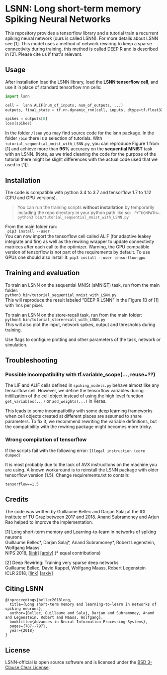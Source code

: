 # LSNN: Long short-term memory Spiking Neural Networks

This repository provides a tensorflow library and a tutorial train a recurrent spiking neural network (ours is called LSNN).
For more details about LSNN see [1]. This model uses a method of network rewiring to keep a sparse connectivity during training, this method is called DEEP R and is described in [2]. Please cite us if that's relevant.

## Usage
After installation load the LSNN library, load the __LSNN tensorflow cell__, and use it in place of standard tensorflow rnn cells:

```python
import lsnn  

cell =  lsnn.ALIF(num_of_inputs, num_of_outputs, ...)
outputs, final_state = tf.nn.dynamic_rnn(cell, inputs, dtype=tf.float32)

spikes = outputs[0]
loss(spikes)
```

In the folder `/lsnn` you may find source code for the lsnn package. In the folder `/bin` there is a selection of tutorials. With `tutorial_sequential_mnist_with_LSNN.py`, you can reproduce Figure 1 from [1] and achieve more than __96%__ accuracy on the __sequential MNIST__ task with an LSNN. (Note, as we tried cleaning the code for the purpose of the tutorial there might be slight differences with the actual code used that we used in [1]).


## Installation

The code is compatible with python 3.4 to 3.7 and tensorflow 1.7 to 1.12 (CPU and GPU versions).

> You can run the training scripts **without installation** by temporarily including the repo directory
> in your python path like so: `` PYTHONPATH=. python3 bin/tutorial_sequential_mnist_with_LSNN.py`` 

From the main folder run:  
`` pip3 install --user .``  
You can now import the tensorflow cell called ALIF (for adaptive leakey integrate and fire) as well as the rewiring wrapper to update connectivity matrices after each call to the optimizer.
Warning, the GPU compatible version of tensorflow is not part of the requirements by default.
To use GPUs one should also install it:
 ``pip3 install --user tensorflow-gpu``.

## Training and evaluation

To train an LSNN on the sequential MNISt (sMNIST) task, run from the main folder:  
``python3 bin/tutorial_sequential_mnist_with_LSNN.py``  
This will reproduce the result labeled "DEEP R LSNN" in the Figure 1B of [1] with 1ms per pixel.

To train an LSNN on the store-recall task, run from the main folder:  
``python3 bin/tutorial_storerecall_with_LSNN.py``  
This will also plot the input, network spikes, output and thresholds during training.

Use flags to configure plotting and other parameters of the task, network or simulation.

## Troubleshooting

### Possible incompatibility with tf.variable_scope(..., reuse=??)
The LIF and ALIF cells defined in `spiking_models.py` behave almost like any tensorflow cell. However, we define the tensorflow variables during initilization of the cell object instead of using the high level function `get_variables(...)` or `add_weights(...)` in Keras.  

This leads to some incompatibility with some deep learning frameworks when cell objects created at different places are assumed to share parameters. To fix it, we recommend rewriting the variable definitions, but the compatibility with the rewiring package might becomes more tricky.

### Wrong compilation of tensorflow

If the scripts fail with the following error:
`` Illegal instruction (core dumped) ``

It is most probably due to the lack of AVX instructions on the machine you are using.
A known workaround is to reinstall the LSNN package with older tensorflow version (1.5).
Change requirements.txt to contain:

`` tensorflow==1.5 ``

## Credits

The code was written by Guillaume Bellec and Darjan Salaj at the IGI institute of TU Graz between 2017 and 2018. Anand Subramoney and Arjun Rao helped to improve the implementation.

[1] Long short-term memory and Learning-to-learn in networks of spiking neurons  
Guillaume Bellec*, Darjan Salaj*, Anand Subramoney*, Robert Legenstein, Wolfgang Maass  
NIPS 2018, [[link]](http://papers.nips.cc/paper/7359-long-short-term-memory-and-learning-to-learn-in-networks-of-spiking-neurons) [[arxiv]](https://arxiv.org/abs/1803.09574  )
(\* equal contributions)

[2] Deep Rewiring: Training very sparse deep networks  
Guillaume Bellec, David Kappel, Wolfgang Maass, Robert Legenstein  
ICLR 2018, [[link]](https://openreview.net/forum?id=BJ_wN01C-) [[arxiv]](https://arxiv.org/abs/1711.05136)

## Citing LSNN

```
@inproceedings{bellec2018long,
  title={Long short-term memory and learning-to-learn in networks of spiking neurons},
  author={Bellec, Guillaume and Salaj, Darjan and Subramoney, Anand and Legenstein, Robert and Maass, Wolfgang},
  booktitle={Advances in Neural Information Processing Systems},
  pages={787--797},
  year={2018}
}
```

## License

LSNN-official is open source software and is licensed under the [BSD 3-Clause Clear License](https://spdx.org/licenses/BSD-3-Clause-Clear.html).
